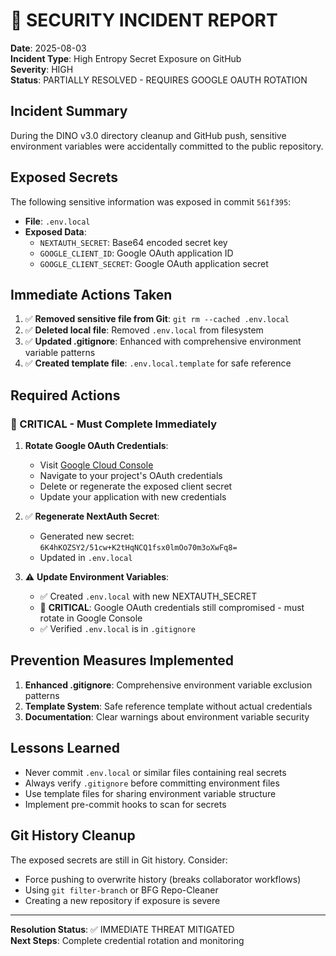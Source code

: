 # 🚨 SECURITY INCIDENT REPORT

**Date**: 2025-08-03  
**Incident Type**: High Entropy Secret Exposure on GitHub  
**Severity**: HIGH  
**Status**: PARTIALLY RESOLVED - REQUIRES GOOGLE OAUTH ROTATION

## Incident Summary

During the DINO v3.0 directory cleanup and GitHub push, sensitive environment variables were accidentally committed to the public repository.

## Exposed Secrets

The following sensitive information was exposed in commit `561f395`:

- **File**: `.env.local`
- **Exposed Data**:
  - `NEXTAUTH_SECRET`: Base64 encoded secret key
  - `GOOGLE_CLIENT_ID`: Google OAuth application ID
  - `GOOGLE_CLIENT_SECRET`: Google OAuth application secret

## Immediate Actions Taken

1. ✅ **Removed sensitive file from Git**: `git rm --cached .env.local`
2. ✅ **Deleted local file**: Removed `.env.local` from filesystem
3. ✅ **Updated .gitignore**: Enhanced with comprehensive environment variable patterns
4. ✅ **Created template file**: `.env.local.template` for safe reference

## Required Actions

### 🔴 CRITICAL - Must Complete Immediately

1. **Rotate Google OAuth Credentials**:
   - Visit [Google Cloud Console](https://console.cloud.google.com)
   - Navigate to your project's OAuth credentials
   - Delete or regenerate the exposed client secret
   - Update your application with new credentials

2. ✅ **Regenerate NextAuth Secret**:
   - Generated new secret: `6K4hKOZSY2/51cw+K2tHqNCQ1fsx0lmOo70m3oXwFq8=`
   - Updated in `.env.local`

3. ⚠️ **Update Environment Variables**:
   - ✅ Created `.env.local` with new NEXTAUTH_SECRET
   - 🔴 **CRITICAL**: Google OAuth credentials still compromised - must rotate in Google Console
   - ✅ Verified `.env.local` is in `.gitignore`

## Prevention Measures Implemented

1. **Enhanced .gitignore**: Comprehensive environment variable exclusion patterns
2. **Template System**: Safe reference template without actual credentials
3. **Documentation**: Clear warnings about environment variable security

## Lessons Learned

- Never commit `.env.local` or similar files containing real secrets
- Always verify `.gitignore` before committing environment files
- Use template files for sharing environment variable structure
- Implement pre-commit hooks to scan for secrets

## Git History Cleanup

The exposed secrets are still in Git history. Consider:

- Force pushing to overwrite history (breaks collaborator workflows)
- Using `git filter-branch` or BFG Repo-Cleaner
- Creating a new repository if exposure is severe

---

**Resolution Status**: ✅ IMMEDIATE THREAT MITIGATED  
**Next Steps**: Complete credential rotation and monitoring
